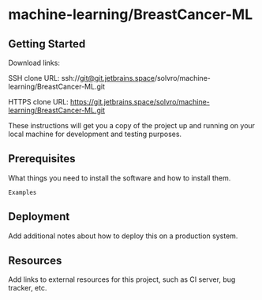 # machine-learning/BreastCancer-ML



## Getting Started

Download links:

SSH clone URL: ssh://git@git.jetbrains.space/solvro/machine-learning/BreastCancer-ML.git

HTTPS clone URL: https://git.jetbrains.space/solvro/machine-learning/BreastCancer-ML.git



These instructions will get you a copy of the project up and running on your local machine for development and testing purposes.

## Prerequisites

What things you need to install the software and how to install them.

```
Examples
```

## Deployment

Add additional notes about how to deploy this on a production system.

## Resources

Add links to external resources for this project, such as CI server, bug tracker, etc.
